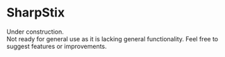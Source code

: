# SharpStix

Under construction.  
Not ready for general use as it is lacking general functionality.
Feel free to suggest features or improvements.  
